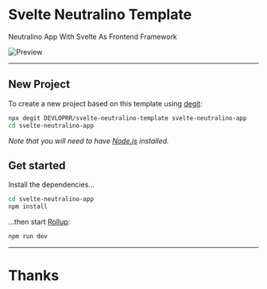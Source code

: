 # Svelte Neutralino Template
Neutralino App With Svelte As Frontend Framework

![Preview](https://user-images.githubusercontent.com/75035219/150705941-9062fad9-223b-43d4-95a2-910cc9ba54b0.png)

---
## New Project

To create a new project based on this template using [degit](https://github.com/Rich-Harris/degit):

```bash
npx degit DEVLOPRR/svelte-neutralino-template svelte-neutralino-app
cd svelte-neutralino-app
```

*Note that you will need to have [Node.js](https://nodejs.org) installed.*


## Get started

Install the dependencies...

```bash
cd svelte-neutralino-app
npm install
```

...then start [Rollup](https://rollupjs.org/):

```bash
npm run dev
```

---
# Thanks
